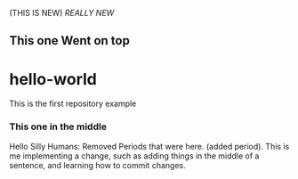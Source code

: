 (THIS IS NEW)
_REALLY NEW_
## This one Went on top
# hello-world
This is the first repository example
### This one in the middle
Hello Silly Humans: Removed Periods that were here. (added period).
This is me implementing a change, such as adding things in the middle of a sentence, and learning how to commit changes.
